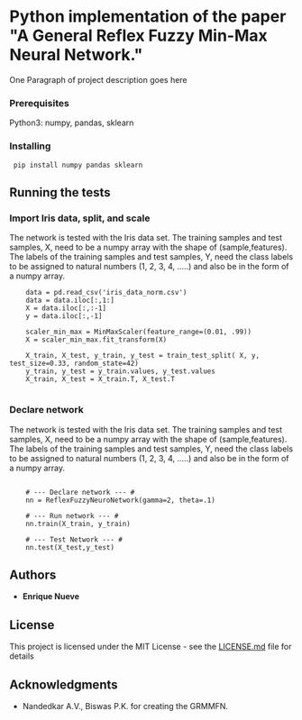 # Python implementation of the paper "A General Reflex Fuzzy Min-Max Neural Network."

One Paragraph of project description goes here

### Prerequisites
Python3: numpy, pandas, sklearn

### Installing
```
 pip install numpy pandas sklearn
```

## Running the tests

### Import Iris data, split, and scale

The network is tested with the Iris data set. The training samples and test samples, X, need to be a numpy array with 
the shape of (sample,features). The labels of the training samples and test samples, Y, need the class labels 
to be assigned to natural numbers (1, 2, 3, 4, .....) and also be in the form of a numpy array.

```
    data = pd.read_csv('iris_data_norm.csv')
    data = data.iloc[:,1:]
    X = data.iloc[:,:-1]
    y = data.iloc[:,-1]

    scaler_min_max = MinMaxScaler(feature_range=(0.01, .99))
    X = scaler_min_max.fit_transform(X)

    X_train, X_test, y_train, y_test = train_test_split( X, y, test_size=0.33, random_state=42)
    y_train, y_test = y_train.values, y_test.values
    X_train, X_test = X_train.T, X_test.T
    
```


### Declare network

The network is tested with the Iris data set. The training samples and test samples, X, need to be a numpy array with 
the shape of (sample,features). The labels of the training samples and test samples, Y, need the class labels 
to be assigned to natural numbers (1, 2, 3, 4, .....) and also be in the form of a numpy array.

```

    # --- Declare network --- #
    nn = ReflexFuzzyNeuroNetwork(gamma=2, theta=.1)

    # --- Run network --- #
    nn.train(X_train, y_train)

    # --- Test Network --- #
    nn.test(X_test,y_test)
```


## Authors

* **Enrique Nueve** 

## License

This project is licensed under the MIT License - see the [LICENSE.md](LICENSE.md) file for details

## Acknowledgments
* Nandedkar A.V., Biswas P.K. for creating the GRMMFN.
